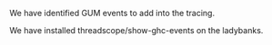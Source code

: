 
We have identified GUM events to add into the tracing.



We have installed threadscope/show-ghc-events on the ladybanks.


